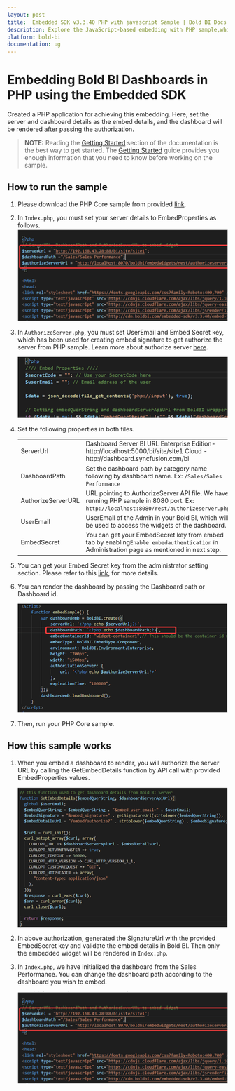 ```yaml
---
layout: post
title:  Embedded SDK v3.3.40 PHP with javascript Sample | Bold BI Docs
description: Explore the JavaScript-based embedding with PHP sample,which has been supported by Bold BI since v3.3.40.
platform: bold-bi
documentation: ug
---
```


# Embedding Bold BI Dashboards in PHP using the Embedded SDK

Created a PHP application for achieving this embedding. Here, set the server and dashboard details as the embed details, and the dashboard will be rendered after passing the authorization. 

> **NOTE:** Reading the [Getting Started](/embedded-bi/javascript-based/getting-started/) section of the documentation is the best way to get started. The [Getting Started](/embedded-bi/javascript-based/getting-started/) guide provides you enough information that you need to know before working on the sample. 
    
## How to run the sample

1. Please download the PHP Core sample from provided [link](https://onpremise-demo.boldbi.com/getting-started/php/sample.zip).    

2. In `Index.php`, you must set your server details to EmbedProperties as follows.  
    ![Embed Properties](/static/assets/embedded/javascript/sample/images/php-props.png#width=550px;height=410px)

3. In `AuthorizeServer.php`, you must set UserEmail and Embed Secret key, which has been used for creating embed signature to get authorize the server from PHP sample. Learn more about authorize server [here](https://help.syncfusion.com/bold-bi/embedded-bi/javascript/authorize-server).

    ![Authorize Server](/static/assets/embedded/javascript/sample/images/authorize-server-php.png#width=550px;height=310px)

4. Set the following properties in both files.

    <meta charset="utf-8"/>
    <table>
      <tbody>
        <tr>
            <td align="left">ServerUrl</td>
            <td align="left">Dashboard Server BI URL 
    Enterprise Edition- http://localhost:5000/bi/site/site1 
    Cloud -http://dashboard.syncfusion.com/bi
    </td>
        </tr>
        <tr>
            <td align="left">DashboardPath</td>
            <td align="left">Set the dashboard path by category name following by dashboard name.
    Ex: <code>/Sales/Sales Performance</code>
    </td>
        </tr>
        <tr>
          <td align="left">AuthorizeServerURL</td>
            <td align="left">URL pointing to AuthorizeServer API file. We have running PHP sample in 8080 port.
    Ex: <code> http://localhost:8080/rest/authorizeserver.php</code>
    </td>
        </tr>
        <tr>
            <td align="left">UserEmail</td>
            <td align="left">UserEmail of the Admin in your Bold BI, which will be used to access the widgets of the dashboard.</td>
        </tr>
        <tr>
        <td align="left">EmbedSecret</td>
            <td align="left">You can get your EmbedSecret key from embed tab by enabling<code>Enable embedauthentication</code> in Administration page as mentioned in next step.</td>
        </tr>    
      </tbody>
    </table>


5. You can get your Embed Secret key from the administrator setting section. Please refer to this [link](/embedded-bi/site-administration/embed-settings/), for more details.  

6. You can render the dashboard by passing the Dashboard path or Dashboard id. 

    ![dashboard path](/static/assets/embedded/javascript/sample/images/dashboardpath-php.png#width=550px;height=410px)

7. Then, run your PHP Core sample.

## How this sample works

1. When you embed a dashboard to render, you will authorize the server URL by calling the GetEmbedDetails function by API call with provided EmbedProperties values. 

    ![Getdetails](/static/assets/embedded/javascript/sample/images/embeddetails-php.png#width=550px;height=410px)

2. In above authorization, generated the SignatureUrl with the provided EmbedSecret key and validate the embed details in Bold BI. Then only the embedded widget will be rendered in `Index.php`.

3. In `Index.php`, we have initialized the dashboard from the Sales Performance. You can change the dashboard path according to the dashboard you wish to embed. 

    ![Embed Properties](/static/assets/embedded/javascript/sample/images/php-props.png#width=550px;height=410px)
